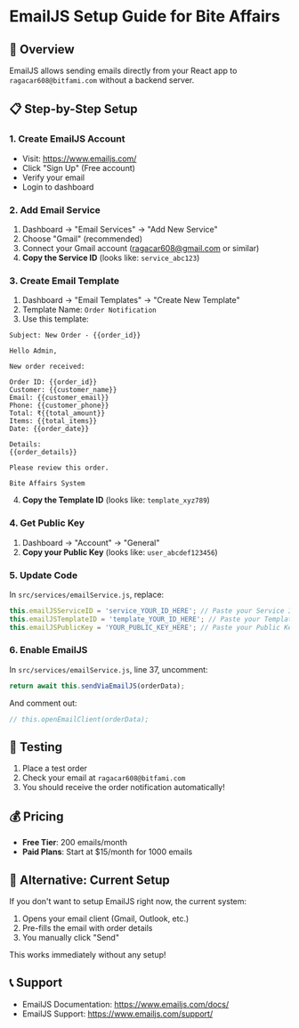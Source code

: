 # EmailJS Setup Guide for Bite Affairs

## 🎯 Overview
EmailJS allows sending emails directly from your React app to `ragacar608@bitfami.com` without a backend server.

## 📋 Step-by-Step Setup

### 1. Create EmailJS Account
- Visit: https://www.emailjs.com/
- Click "Sign Up" (Free account)
- Verify your email
- Login to dashboard

### 2. Add Email Service
1. Dashboard → "Email Services" → "Add New Service"
2. Choose "Gmail" (recommended)
3. Connect your Gmail account (ragacar608@gmail.com or similar)
4. **Copy the Service ID** (looks like: `service_abc123`)

### 3. Create Email Template
1. Dashboard → "Email Templates" → "Create New Template"
2. Template Name: `Order Notification`
3. Use this template:

```
Subject: New Order - {{order_id}}

Hello Admin,

New order received:

Order ID: {{order_id}}
Customer: {{customer_name}}
Email: {{customer_email}}
Phone: {{customer_phone}}
Total: ₹{{total_amount}}
Items: {{total_items}}
Date: {{order_date}}

Details:
{{order_details}}

Please review this order.

Bite Affairs System
```

4. **Copy the Template ID** (looks like: `template_xyz789`)

### 4. Get Public Key
1. Dashboard → "Account" → "General"
2. **Copy your Public Key** (looks like: `user_abcdef123456`)

### 5. Update Code
In `src/services/emailService.js`, replace:

```javascript
this.emailJSServiceID = 'service_YOUR_ID_HERE'; // Paste your Service ID
this.emailJSTemplateID = 'template_YOUR_ID_HERE'; // Paste your Template ID  
this.emailJSPublicKey = 'YOUR_PUBLIC_KEY_HERE'; // Paste your Public Key
```

### 6. Enable EmailJS
In `src/services/emailService.js`, line 37, uncomment:
```javascript
return await this.sendViaEmailJS(orderData);
```

And comment out:
```javascript
// this.openEmailClient(orderData);
```

## 🎉 Testing
1. Place a test order
2. Check your email at `ragacar608@bitfami.com`
3. You should receive the order notification automatically!

## 💰 Pricing
- **Free Tier**: 200 emails/month
- **Paid Plans**: Start at $15/month for 1000 emails

## 🔧 Alternative: Current Setup
If you don't want to setup EmailJS right now, the current system:
1. Opens your email client (Gmail, Outlook, etc.)
2. Pre-fills the email with order details
3. You manually click "Send"

This works immediately without any setup!

## 📞 Support
- EmailJS Documentation: https://www.emailjs.com/docs/
- EmailJS Support: https://www.emailjs.com/support/
